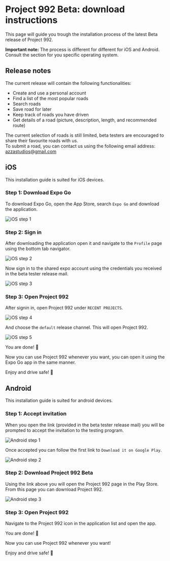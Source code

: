 # Project 992 Beta: download instructions

This page will guide you trough the installation process of the latest Beta release of Project 992. 

**Important note:** The process is different for different for iOS and Android. Consult the section for you specific operating system.

## Release notes

The current release will contain the following functionalities:

- Create and use a personal account
- Find a list of the most popular roads
- Search roads
- Save road for later
- Keep track of roads you have driven
- Get details of a road (picture, description, length, and recommended route)

The current selection of roads is still limited, beta testers are encouraged to share their favourite roads with us.  
To submit a road, you can contact us using the following email address: [azzastudios@gmail.com](mailto:azzastudios@gmail.com)

## iOS

This installation guide is suited for iOS devices.

### Step 1: Download Expo Go

To download Expo Go, open the App Store, search `Expo Go` and download the application.

![iOS step 1](https://project-992-bucket.s3.eu-central-1.amazonaws.com/download+instructions/step1.jpg)

### Step 2: Sign in

After downloading the application open it and navigate to the `Profile` page using the bottom tab navigator. 

![iOS step 2](https://project-992-bucket.s3.eu-central-1.amazonaws.com/download+instructions/step2.jpg)

Now sign in to the shared expo account using the credentials you received in the beta tester release mail.

![iOS step 3](https://project-992-bucket.s3.eu-central-1.amazonaws.com/download+instructions/step3.jpg)

### Step 3: Open Project 992

After signin in, open Project 992 under `RECENT PROJECTS`.

![iOS step 4](https://project-992-bucket.s3.eu-central-1.amazonaws.com/download+instructions/step4.jpg)

And choose the `default` release channel. This will open Project 992.

![iOS step 5](https://project-992-bucket.s3.eu-central-1.amazonaws.com/download+instructions/step5.jpg)

You are done! :clap:  

Now you can use Project 992 whenever you want, you can open it using the Expo Go app in the same manner.

Enjoy and drive safe! 🚗


## Android

This installation guide is suited for android devices.

### Step 1: Accept invitation

When you open the link (provided in the beta tester release mail) you will be prompted to accept the invitation to the testing program. 

![Android step 1](https://project-992-bucket.s3.eu-central-1.amazonaws.com/download+instructions/Screenshot+2021-11-06+at+19.39.06.png)

Once accepted you can follow the first link to `Download it on Google Play`. 

![Android step 2](https://project-992-bucket.s3.eu-central-1.amazonaws.com/download+instructions/Screenshot+2021-11-06+at+19.50.24.png)


### Step 2: Download Project 992 Beta

Using the link above you will open the Project 992 page in the Play Store. From this page you can download Project 992.

![Android step 3](https://project-992-bucket.s3.eu-central-1.amazonaws.com/download+instructions/Screenshot+2021-11-06+at+19.39.31.png)

### Step 3: Open Project 992

Navigate to the Project 992 icon in the application list and open the app.

You are done! :clap:  

Now you can use Project 992 whenever you want!

Enjoy and drive safe! 🚗
